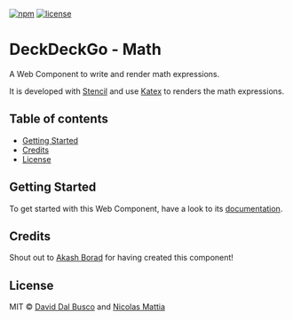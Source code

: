 [![npm][npm-badge]][npm-badge-url]
[![license][npm-license]][npm-license-url]

[npm-badge]: https://img.shields.io/npm/v/@deckdeckgo/math
[npm-badge-url]: https://www.npmjs.com/package/@deckdeckgo/math
[npm-license]: https://img.shields.io/npm/l/@deckdeckgo/math
[npm-license-url]: https://github.com/deckgo/deckdeckgo/blob/main/webcomponents/math/LICENSE

# DeckDeckGo - Math

A Web Component to write and render math expressions.

It is developed with [Stencil](https://stenciljs.com) and use [Katex](https://katex.org/) to renders the math expressions.

## Table of contents

- [Getting Started](#getting-started)
- [Credits](#credits)
- [License](#license)

## Getting Started

To get started with this Web Component, have a look to its [documentation](https://docs.deckdeckgo.com/?path=/story/components-math--math).

## Credits

Shout out to [Akash Borad](https://twitter.com/BoradAkash) for having created this component!

## License

MIT © [David Dal Busco](mailto:david.dalbusco@outlook.com) and [Nicolas Mattia](mailto:nicolas@nmattia.com)

[deckdeckgo]: https://deckdeckgo.com
